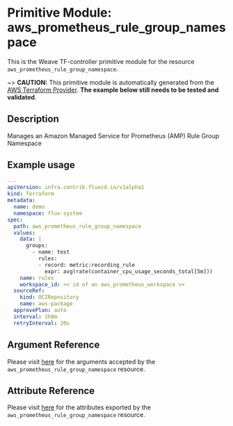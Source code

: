 
# Primitive Module: aws_prometheus_rule_group_namespace

This is the Weave TF-controller primitive module for the resource `aws_prometheus_rule_group_namespace`.

~> **CAUTION:** This primitive module is automatically generated from the [AWS Terraform Provider](https://registry.terraform.io/providers/hashicorp/aws/latest/docs/resources/prometheus_rule_group_namespace). **The example below still needs to be tested and validated**.

## Description

Manages an Amazon Managed Service for Prometheus (AMP) Rule Group Namespace

## Example usage

```yaml
---
apiVersion: infra.contrib.fluxcd.io/v1alpha1
kind: Terraform
metadata:
  name: demo
  namespace: flux-system
spec:
  path: aws_prometheus_rule_group_namespace
  values:
    data: |
      groups:
        - name: test
          rules:
          - record: metric:recording_rule
            expr: avg(rate(container_cpu_usage_seconds_total[5m]))
    name: rules
    workspace_id: << id of an aws_prometheus_workspace >>
  sourceRef:
    kind: OCIRepository
    name: aws-package
  approvePlan: auto
  interval: 1h0m
  retryInterval: 20s
```

## Argument Reference

Please visit [here](https://registry.terraform.io/providers/hashicorp/aws/latest/docs/resources/prometheus_rule_group_namespace#argument-reference) for the arguments accepted by the `aws_prometheus_rule_group_namespace` resource.

## Attribute Reference

Please visit [here](https://registry.terraform.io/providers/hashicorp/aws/latest/docs/resources/prometheus_rule_group_namespace#attributes-reference) for the attributes exported by the `aws_prometheus_rule_group_namespace` resource.

